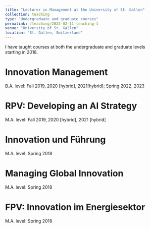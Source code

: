 ```yaml
---
title: "Lecturer in Management at the University of St. Gallen"
collection: teaching
type: "Undergraduate and graduate courses"
permalink: /teaching/2022-02-11-teaching-1
venue: "University of St. Gallen"
location: "St. Gallen, Switzerland"
---
```


I have taught courses at both the undergraduate and graduate levels starting in 2018.

Innovation Management
======
B.A. level: Fall 2019, 2020 [hybrid], 2021[hybrid]; Spring 2022, 2023

RPV: Developing an AI Strategy
======
M.A. level: Fall 2019, 2020 [hybrid], 2021 [hybrid]

Innovation und Führung
======
M.A. level: Spring 2018

Managing Global Innovation
======
M.A. level: Spring 2018

FPV: Innovation im Energiesektor
======
M.A. level: Spring 2018
